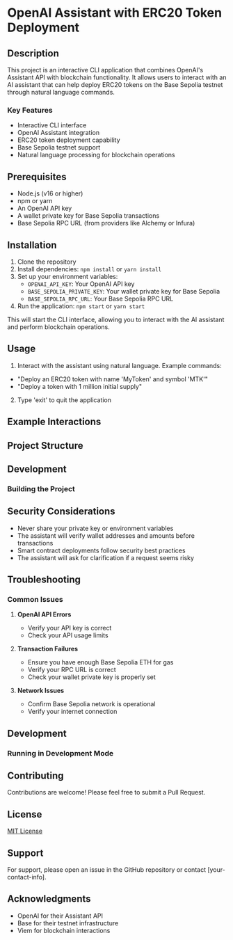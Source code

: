 # OpenAI Assistant with ERC20 Token Deployment

## Description
This project is an interactive CLI application that combines OpenAI's Assistant API with blockchain functionality. It allows users to interact with an AI assistant that can help deploy ERC20 tokens on the Base Sepolia testnet through natural language commands.

### Key Features
- Interactive CLI interface
- OpenAI Assistant integration
- ERC20 token deployment capability
- Base Sepolia testnet support
- Natural language processing for blockchain operations

## Prerequisites
- Node.js (v16 or higher)
- npm or yarn
- An OpenAI API key
- A wallet private key for Base Sepolia transactions
- Base Sepolia RPC URL (from providers like Alchemy or Infura)

## Installation

1. Clone the repository
2. Install dependencies: `npm install` or `yarn install`
3. Set up your environment variables:
   - `OPENAI_API_KEY`: Your OpenAI API key
   - `BASE_SEPOLIA_PRIVATE_KEY`: Your wallet private key for Base Sepolia
   - `BASE_SEPOLIA_RPC_URL`: Your Base Sepolia RPC URL
4. Run the application: `npm start` or `yarn start`

This will start the CLI interface, allowing you to interact with the AI assistant and perform blockchain operations.

## Usage

1. Interact with the assistant using natural language. Example commands:
- "Deploy an ERC20 token with name 'MyToken' and symbol 'MTK'"
- "Deploy a token with 1 million initial supply"

2. Type 'exit' to quit the application

## Example Interactions

## Project Structure

## Development

### Building the Project

## Security Considerations
- Never share your private key or environment variables
- The assistant will verify wallet addresses and amounts before transactions
- Smart contract deployments follow security best practices
- The assistant will ask for clarification if a request seems risky

## Troubleshooting

### Common Issues
1. **OpenAI API Errors**
   - Verify your API key is correct
   - Check your API usage limits

2. **Transaction Failures**
   - Ensure you have enough Base Sepolia ETH for gas
   - Verify your RPC URL is correct
   - Check your wallet private key is properly set

3. **Network Issues**
   - Confirm Base Sepolia network is operational
   - Verify your internet connection

## Development

### Running in Development Mode

## Contributing
Contributions are welcome! Please feel free to submit a Pull Request.

## License
[MIT License](LICENSE)

## Support
For support, please open an issue in the GitHub repository or contact [your-contact-info].

## Acknowledgments
- OpenAI for their Assistant API
- Base for their testnet infrastructure
- Viem for blockchain interactions
